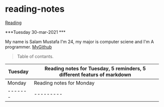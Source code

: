 # reading-notes


[Reading](reading.md)

***Tuesday 30-mar-2021 ***



My name is Salam Mustafa I'm 24, my major is computer sciene and I'm A programmer. [MyGithub](https://github.com/salammustafa728)

>Table of contants.

Tuesday                      | Reading notes for Tuesday, 5 reminders, 5 different featurs of markdown
--------                     |---------
Monday                       | Reading notes for Monday
-------                      |---------
    







